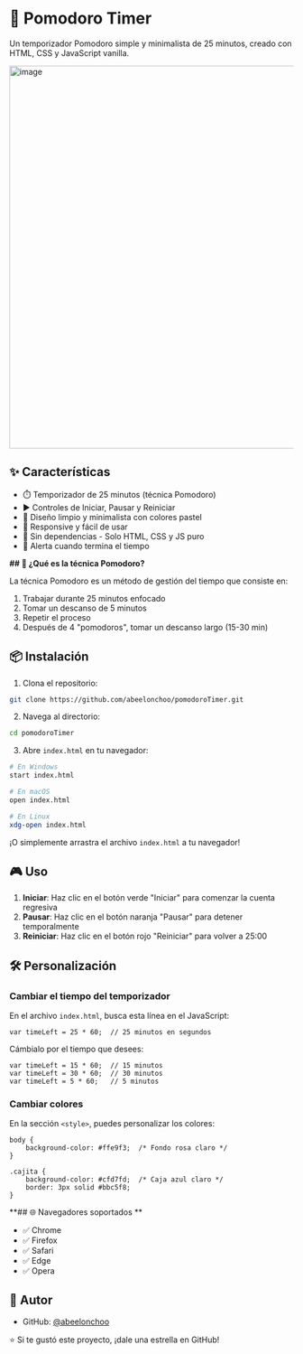 # **🍅 Pomodoro Timer**

Un temporizador Pomodoro simple y minimalista de 25 minutos, creado con HTML, CSS y JavaScript vanilla.

<img width="1358" height="678" alt="image" src="https://github.com/user-attachments/assets/5f9086ce-f130-4e9e-abc4-334c100463a5" />


## ✨ **Características**

- ⏱️ Temporizador de 25 minutos (técnica Pomodoro)
- ▶️ Controles de Iniciar, Pausar y Reiniciar
- 🎨 Diseño limpio y minimalista con colores pastel
- 📱 Responsive y fácil de usar
- 🚀 Sin dependencias - Solo HTML, CSS y JS puro
- 🔔 Alerta cuando termina el tiempo

**## 🎯 ¿Qué es la técnica Pomodoro?**

La técnica Pomodoro es un método de gestión del tiempo que consiste en:
1. Trabajar durante 25 minutos enfocado
2. Tomar un descanso de 5 minutos
3. Repetir el proceso
4. Después de 4 "pomodoros", tomar un descanso largo (15-30 min)

## 📦 Instalación

1. Clona el repositorio:
```bash
git clone https://github.com/abeelonchoo/pomodoroTimer.git
```

2. Navega al directorio:
```bash
cd pomodoroTimer
```

3. Abre `index.html` en tu navegador:
```bash
# En Windows
start index.html

# En macOS
open index.html

# En Linux
xdg-open index.html
```

¡O simplemente arrastra el archivo `index.html` a tu navegador!

## 🎮 **Uso**

1. **Iniciar**: Haz clic en el botón verde "Iniciar" para comenzar la cuenta regresiva
2. **Pausar**: Haz clic en el botón naranja "Pausar" para detener temporalmente
3. **Reiniciar**: Haz clic en el botón rojo "Reiniciar" para volver a 25:00

## 🛠️ **Personalización**

### Cambiar el tiempo del temporizador

En el archivo `index.html`, busca esta línea en el JavaScript:

```
var timeLeft = 25 * 60;  // 25 minutos en segundos
```

Cámbialo por el tiempo que desees:

```
var timeLeft = 15 * 60;  // 15 minutos
var timeLeft = 30 * 60;  // 30 minutos
var timeLeft = 5 * 60;   // 5 minutos
```

### Cambiar colores

En la sección `<style>`, puedes personalizar los colores:

```
body {
    background-color: #ffe9f3;  /* Fondo rosa claro */
}

.cajita {
    background-color: #cfd7fd;  /* Caja azul claro */
    border: 3px solid #bbc5f8;
}
```

**## 🌐 Navegadores soportados
**
- ✅ Chrome
- ✅ Firefox
- ✅ Safari
- ✅ Edge
- ✅ Opera

## 👤 **Autor**

- GitHub: [@abeelonchoo](https://github.com/abeelonchoo)


⭐ Si te gustó este proyecto, ¡dale una estrella en GitHub!
